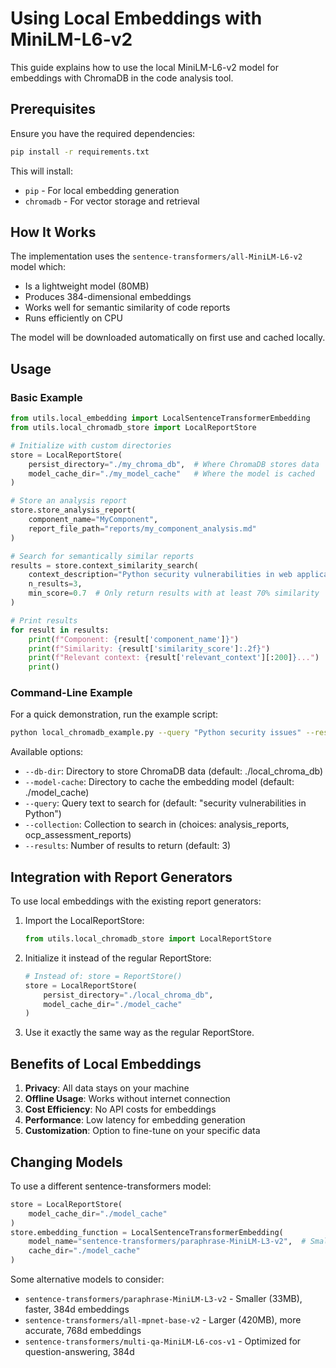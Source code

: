 # Using Local Embeddings with MiniLM-L6-v2

This guide explains how to use the local MiniLM-L6-v2 model for embeddings with ChromaDB in the code analysis tool.

## Prerequisites

Ensure you have the required dependencies:

```bash
pip install -r requirements.txt
```

This will install:
- `pip` - For local embedding generation
- `chromadb` - For vector storage and retrieval

## How It Works

The implementation uses the `sentence-transformers/all-MiniLM-L6-v2` model which:
- Is a lightweight model (80MB)
- Produces 384-dimensional embeddings
- Works well for semantic similarity of code reports
- Runs efficiently on CPU

The model will be downloaded automatically on first use and cached locally.

## Usage

### Basic Example

```python
from utils.local_embedding import LocalSentenceTransformerEmbedding
from utils.local_chromadb_store import LocalReportStore

# Initialize with custom directories
store = LocalReportStore(
    persist_directory="./my_chroma_db",  # Where ChromaDB stores data
    model_cache_dir="./my_model_cache"   # Where the model is cached
)

# Store an analysis report
store.store_analysis_report(
    component_name="MyComponent", 
    report_file_path="reports/my_component_analysis.md"
)

# Search for semantically similar reports
results = store.context_similarity_search(
    context_description="Python security vulnerabilities in web applications",
    n_results=3,
    min_score=0.7  # Only return results with at least 70% similarity
)

# Print results
for result in results:
    print(f"Component: {result['component_name']}")
    print(f"Similarity: {result['similarity_score']:.2f}")
    print(f"Relevant context: {result['relevant_context'][:200]}...")
    print()
```

### Command-Line Example

For a quick demonstration, run the example script:

```bash
python local_chromadb_example.py --query "Python security issues" --results 5
```

Available options:
- `--db-dir`: Directory to store ChromaDB data (default: ./local_chroma_db)
- `--model-cache`: Directory to cache the embedding model (default: ./model_cache)
- `--query`: Query text to search for (default: "security vulnerabilities in Python")
- `--collection`: Collection to search in (choices: analysis_reports, ocp_assessment_reports)
- `--results`: Number of results to return (default: 3)

## Integration with Report Generators

To use local embeddings with the existing report generators:

1. Import the LocalReportStore:
   ```python
   from utils.local_chromadb_store import LocalReportStore
   ```

2. Initialize it instead of the regular ReportStore:
   ```python
   # Instead of: store = ReportStore()
   store = LocalReportStore(
       persist_directory="./local_chroma_db",
       model_cache_dir="./model_cache"
   )
   ```

3. Use it exactly the same way as the regular ReportStore.

## Benefits of Local Embeddings

1. **Privacy**: All data stays on your machine
2. **Offline Usage**: Works without internet connection
3. **Cost Efficiency**: No API costs for embeddings
4. **Performance**: Low latency for embedding generation
5. **Customization**: Option to fine-tune on your specific data

## Changing Models

To use a different sentence-transformers model:

```python
store = LocalReportStore(
    model_cache_dir="./model_cache"
)
store.embedding_function = LocalSentenceTransformerEmbedding(
    model_name="sentence-transformers/paraphrase-MiniLM-L3-v2",  # Smaller, faster model
    cache_dir="./model_cache"
)
```

Some alternative models to consider:
- `sentence-transformers/paraphrase-MiniLM-L3-v2` - Smaller (33MB), faster, 384d embeddings
- `sentence-transformers/all-mpnet-base-v2` - Larger (420MB), more accurate, 768d embeddings
- `sentence-transformers/multi-qa-MiniLM-L6-cos-v1` - Optimized for question-answering, 384d 